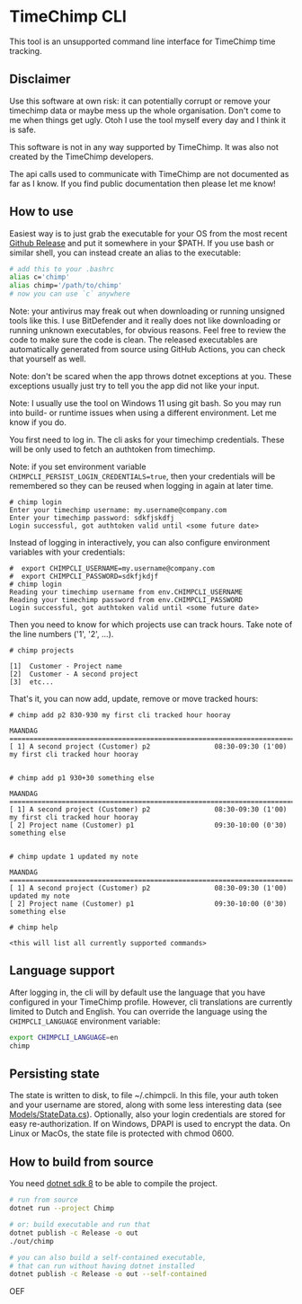 # TimeChimp CLI

This tool is an unsupported command line interface for TimeChimp time tracking.

## Disclaimer

Use this software at own risk: it can potentially corrupt or remove your timechimp data or maybe mess up the whole organisation.
Don't come to me when things get ugly. Otoh I use the tool myself every day and I think it is safe.

This software is not in any way supported by TimeChimp. It was also not created by the TimeChimp developers.

The api calls used to communicate with TimeChimp are not documented as far as I know.
If you find public documentation then please let me know!

## How to use

Easiest way is to just grab the executable for your OS from the most recent [Github Release](https://github.com/realbarend/chimpcli/releases) and put it somewhere in your $PATH.
If you use bash or similar shell, you can instead create an alias to the executable:

```bash
# add this to your .bashrc
alias c='chimp'
alias chimp='/path/to/chimp'
# now you can use `c` anywhere
```

Note: your antivirus may freak out when downloading or running unsigned tools like this.
I use BitDefender and it really does not like downloading or running unknown executables, for obvious reasons.
Feel free to review the code to make sure the code is clean.
The released executables are automatically generated from source using GitHub Actions, you can check that yourself as well. 

Note: don't be scared when the app throws dotnet exceptions at you.
These exceptions usually just try to tell you the app did not like your input.

Note: I usually use the tool on Windows 11 using git bash.
So you may run into build- or runtime issues when using a different environment. Let me know if you do.

You first need to log in. The cli asks for your timechimp credentials.
These will be only used to fetch an authtoken from timechimp.

Note: if you set environment variable `CHIMPCLI_PERSIST_LOGIN_CREDENTIALS=true`,
then your credentials will be remembered so they can be reused when logging in again at later time.

```
# chimp login
Enter your timechimp username: my.username@company.com
Enter your timechimp password: sdkfjskdfj
Login successful, got authtoken valid until <some future date>
```
Instead of logging in interactively,
you can also configure environment variables with your credentials:
```
#  export CHIMPCLI_USERNAME=my.username@company.com
#  export CHIMPCLI_PASSWORD=sdkfjkdjf
# chimp login
Reading your timechimp username from env.CHIMPCLI_USERNAME
Reading your timechimp password from env.CHIMPCLI_PASSWORD
Login successful, got authtoken valid until <some future date>
```

Then you need to know for which projects use can track hours.
Take note of the line numbers ('1', '2', ...).

```
# chimp projects

[1]  Customer - Project name
[2]  Customer - A second project
[3]  etc...

```

That's it, you can now add, update, remove or move tracked hours:

```
# chimp add p2 830-930 my first cli tracked hour hooray

MAANDAG =============================================================================
[ 1] A second project (Customer) p2                08:30-09:30 (1'00) my first cli tracked hour hooray


# chimp add p1 930+30 something else

MAANDAG =============================================================================
[ 1] A second project (Customer) p2                08:30-09:30 (1'00) my first cli tracked hour hooray
[ 2] Project name (Customer) p1                    09:30-10:00 (0'30) something else


# chimp update 1 updated my note

MAANDAG =============================================================================
[ 1] A second project (Customer) p2                08:30-09:30 (1'00) updated my note
[ 2] Project name (Customer) p1                    09:30-10:00 (0'30) something else

# chimp help

<this will list all currently supported commands>
```

## Language support

After logging in, the cli will by default use the language that you have configured in your TimeChimp profile.
However, cli translations are currently limited to Dutch and English.
You can override the language using the `CHIMPCLI_LANGUAGE` environment variable:

```bash
export CHIMPCLI_LANGUAGE=en
chimp
```

## Persisting state

The state is written to disk, to file ~/.chimpcli.
In this file, your auth token and your username are stored, along with some less interesting data (see [Models/StateData.cs](Models/StateData.cs)).
Optionally, also your login credentials are stored for easy re-authorization.
If on Windows, DPAPI is used to encrypt the data. On Linux or MacOs, the state file is protected with chmod 0600.

## How to build from source

You need [dotnet sdk 8](https://dotnet.microsoft.com/en-us/download) to be able to compile the project.

```bash
# run from source
dotnet run --project Chimp

# or: build executable and run that
dotnet publish -c Release -o out
./out/chimp

# you can also build a self-contained executable,
# that can run without having dotnet installed
dotnet publish -c Release -o out --self-contained
```

OEF
